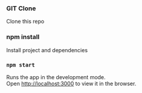 ### GIT Clone
Clone this repo

### npm install
Install project and dependencies

### `npm start`

Runs the app in the development mode.<br>
Open [http://localhost:3000](http://localhost:3000) to view it in the browser.
